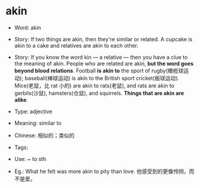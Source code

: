 # akin

- Word: akin
- Story: If two things are akin, then they're similar or related. A cupcake is akin to a cake and relatives are akin to each other.
- Story: If you know the word kin — a relative — then you have a clue to the meaning of akin. People who are related are akin, **but the word goes beyond blood relations**. Football **is akin to** the sport of rugby(橄榄球运动); baseball(棒球运动) is akin to the British sport cricket(板球运动). Mice(老鼠，比 rat 小的) are akin to rats(老鼠), and rats are akin to gerbils(沙鼠), hamsters(仓鼠), and squirrels. **Things that are akin are alike**.

- Type: adjective
- Meaning: similar to
- Chinese: 相似的；类似的
- Tags: 
- Use: ~ to sth
- Eg.: What he felt was more akin to pity than love. 他感受到的更像怜悯，而不是爱。

